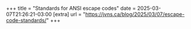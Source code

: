 +++
title = "Standards for ANSI escape codes"
date = 2025-03-07T21:26:21-03:00
[extra]
url = "https://jvns.ca/blog/2025/03/07/escape-code-standards/"
+++
